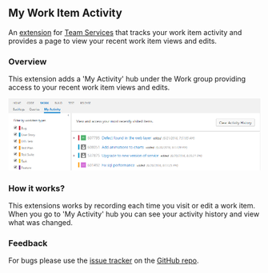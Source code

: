 ## My Work Item Activity #

An [extension](https://marketplace.visualstudio.com/items?itemName=ms-devlabs.vsts-extension-workitem-activities) for [Team Services](https://www.visualstudio.com/en-us/products/visual-studio-team-services-vs.aspx) that tracks your work item activity and provides a page to view your recent work item views and edits.


### Overview

This extension adds a 'My Activity' hub under the Work group providing access to your recent work item views and edits.

![Hub](img/hub.png)



### How it works?

This extensions works by recording each time you visit or edit a work item. When you go to 'My Activity' hub you can see your activity history and view what was changed. 


### Feedback

For bugs please use the [issue tracker](https://github.com/liang2zhu1/vstsworkitemactivities/issues) on the [GitHub repo](https://github.com/liang2zhu1/vstsworkitemactivities).

